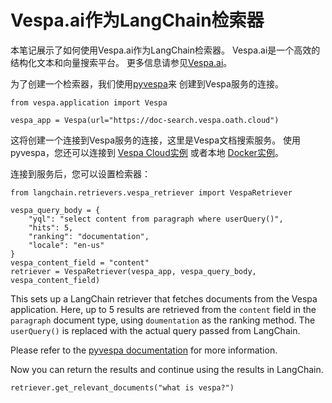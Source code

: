 
Vespa.ai作为LangChain检索器
===


本笔记展示了如何使用Vespa.ai作为LangChain检索器。
Vespa.ai是一个高效的结构化文本和向量搜索平台。
更多信息请参见[Vespa.ai](https://vespa.ai)。

为了创建一个检索器，我们使用[pyvespa](https://pyvespa.readthedocs.io/en/latest/index)来
创建到Vespa服务的连接。

```
from vespa.application import Vespa

vespa_app = Vespa(url="https://doc-search.vespa.oath.cloud")

```

这将创建一个连接到Vespa服务的连接，这里是Vespa文档搜索服务。
使用pyvespa，您还可以连接到
[Vespa Cloud实例](https://pyvespa.readthedocs.io/en/latest/deploy-vespa-cloud)
或者本地
[Docker实例](https://pyvespa.readthedocs.io/en/latest/deploy-docker)。

连接到服务后，您可以设置检索器：

```
from langchain.retrievers.vespa_retriever import VespaRetriever

vespa_query_body = {
    "yql": "select content from paragraph where userQuery()",
    "hits": 5,
    "ranking": "documentation",
    "locale": "en-us"
}
vespa_content_field = "content"
retriever = VespaRetriever(vespa_app, vespa_query_body, vespa_content_field)

```

This sets up a LangChain retriever that fetches documents from the Vespa application.
Here, up to 5 results are retrieved from the `content` field in the `paragraph` document type,
using `doumentation` as the ranking method. The `userQuery()` is replaced with the actual query
passed from LangChain.

Please refer to the [pyvespa documentation](https://pyvespa.readthedocs.io/en/latest/getting-started-pyvespa#Query)
for more information.

Now you can return the results and continue using the results in LangChain.

```
retriever.get_relevant_documents("what is vespa?")

```

